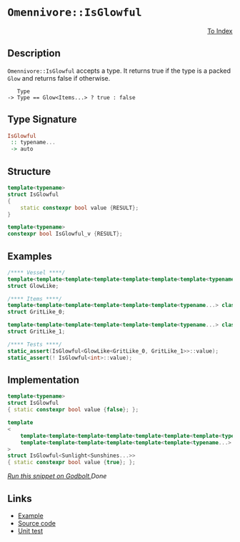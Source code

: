 <!-- Copyright 2024 Feng Mofan
SPDX-License-Identifier: Apache-2.0 -->

# `Omennivore::IsGlowful`

<p style='text-align: right;'><a href="../../../facilities/metafunctions.md#omennivore-is-glowful">To Index</a></p>

## Description

`Omennivore::IsGlowful` accepts a type.
It returns true if the type is a packed `Glow` and returns false if otherwise.

<pre><code>   Type
-> Type == Glow&lt;Items...&gt; ? true : false</code></pre>

## Type Signature

```Haskell
IsGlowful
 :: typename...
 -> auto
```

## Structure

```C++
template<typename>
struct IsGlowful
{
    static constexpr bool value {RESULT};
}

template<typename>
constexpr bool IsGlowful_v {RESULT};
```

## Examples

```C++
/**** Vessel ****/
template<template<template<template<template<template<template<typename...> class...> class...> class...> class...> class...> class...>
struct GlowLike;

/**** Items ****/
template<template<template<template<template<template<typename...> class...> class...> class...> class...> class...>
struct GritLike_0;

template<template<template<template<template<template<typename...> class...> class...> class...> class...> class...>
struct GritLike_1;

/**** Tests ****/
static_assert(IsGlowful<GlowLike<GritLike_0, GritLike_1>>::value);
static_assert(! IsGlowful<int>::value);
```

## Implementation

```C++
template<typename>
struct IsGlowful
{ static constexpr bool value {false}; };

template
<
    template<template<template<template<template<template<template<typename...> class...> class...> class...> class...> class...> class...> class Sunlight,
    template<template<template<template<template<template<typename...> class...> class...> class...> class...> class...> class...Sunshines
>
struct IsGlowful<Sunlight<Sunshines...>>
{ static constexpr bool value {true}; };
```

[*Run this snippet on Godbolt.*](https://godbolt.org/#z:OYLghAFBqd5QCxAYwPYBMCmBRdBLAF1QCcAaPECAMzwBtMA7AQwFtMQByARg9KtQYEAysib0QXACx8BBAKoBnTAAUAHpwAMvAFYTStJg1DIApACYAQuYukl9ZATwDKjdAGFUtAK4sGe1wAyeAyYAHI%2BAEaYxCAAzACspAAOqAqETgwe3r56KWmOAkEh4SxRMQm2mPYFDEIETMQEWT5%2BXJXVGXUNBEVhkdFxiQr1jc05bcPdvSVlgwCUtqhexMjsHAD0AFTbO7t7%2BzvrJhoAgls7ANQAkixJ9GyCTDUXu0en5wefB28nxycEmFuBgBJlibgIAE8koxWJhQdg/sNiF4HNcFABxWioADuVC8tD%2BJgA7BYLpNHMgLmgGMNMKoksQLhFUJ4LgA3MReTAXYkWKhiJTEgAioNJwtFhNOAKBTzhp1Bbj%2BF2VF2ld1lCrVwLhYK1Gt1gPVIINMuN4MN2s1Fv14KhMLYADonfCqQYFAonQ6Xcg3R7nbFsK6mO7Pd7faGA0GQ/7Az7g36vZG4%2B6LkIvAxaHhgAgCKQlSq9WbCzrzaaS8WrWXK0by3bmI6Y1GE2H4xHY%2BHG8nm0mO4n262nWmaQhgpgFISA4iCMjUVcMVjcfiFUPM9mCMv0woRyFuwjJ/KSWT6hSqQJafTGczWRzvNzedOueLYmKiSLn5Kzl9Pj8PpsLthVFYO5uVeP5fy/Q4P1/C4ADUxzsF5IKla0ixQ8s0OrS0TRrTCbQrXU61hNsm2IrtSN7Ftoz7EjOwo/cTiRFECAuTEcSCABrHUrHld5dmuaUFEQ7Yfnw0scOwrCxMk0SZMIhtqLI2iBwUuj%2ByoyjdynGdmPRYhCA4zAAH0NAlHj/gwiS8IsqSrKrSyizkzByOUjTnPUnsXI89yEVORjUV0/S8E4wyuFM35eMuAAVMcCEE0DfOPPBkEM%2BNogICA51YxcCTBLKDIVAKeiCoyNFIFi9KK4LQsnAMQBAG8uTmMLySSlL3TSiAwDANEsrxHK3GCddavqzlMCa99Tg4BZaE4eJeD8DgtFIVBOEVSxrDJJYVjvMxYh4UgCE0KaFnYkB4kkB0NAADjMMwAE47q4eJrqurgiSJaQZo4SReBYCQNFKhalpWjheAUEBSsOxaptIOBYBgRAQCWAgki8XMKAgNBbjoaJQlhThVCugA2ABaInJAuYBkEpKQHTMXhMHwIg9PQPR%2BEEEQxHYKQZEERQVHUaHSF0NpsWIJgkk4Hhptm%2BajuWzgAHk0dR5jUCoC5CdJ8nKepi5abMC4IA8bH6EZcw9rmXgoa0BYICQLGkhxsgMcd52QGAKQzD4OgAWIcGIAieWImCBoISl3gQ%2BYYgIUViJtEwBwI9ILGHgIRWM3DoWsAiLxgDcMRaHB7heCwFhDGAcRs7wYhE8cNkx3lulE7RtZ9sGqp5czCJxZjjwsHl6c8D%2BkvSAb4hmSUIVAQrzMjCOhYqAMYAFBgvBMGxRXoQW/b2eEURxB5vf%2BbUeWRf0CuUGsax9DwCJwcgBZUCSGpi5J4Z0FBIVTHWywzGB8eLNG6P3aHXDILgGDuE8C0fwkDpj9BiG0PI6QBBjFaMkVIKCGDwNKAMCYVQwECC6KMaB4xQEOE6CMIqxQEF6EmCQ7I6D6HUL6LgxBCwFBbVWBIGWHA5qkCBrwEGmtiZkwplTGmF1DYQFwIQEgPJdpcCtgdBeCwECYCYFgGIEATogEkLEB0d1YgfQ0JIMwkgiYA3iETO6%2BhOA/VIH9PaDoiZcCJldO6r0ibnSekYomAj5YgzBhDFR0M7YI3tkjFWaNyCUDdmbPGbBOANBYGyIkJMmBBiMPrO6DouCXQZkzEgeBWZtD3pzQ%2B0hj5KFPkLXQ3sxYSwjrw/hgiFYcGVijNGFx1YiO1hTOM2SuC5PyRoI2JsnZmwUbEMwyibYw0ifE6IsTMaoFNgMQZntHqlRoLQP2Acg5CyjmHZOxyY5xwTknUeqdGDp0zvLHOecC60CLsnMus81hLXwLXChDdi5LWbsgVuycO5fSWt3XuEJ%2B6fOtnpEe%2B1x6T0wNPcuRg56gDCXwZeq916b23sncpB9uZVNkCfQWS16kX3nj/Kwlhb733gE/F%2BGQ34fy/jS6w/8hGAJKcAnR5CagQKgYw2B6AcGzCQZgmoaDchSoyOKvBArKHdBlfgjoRCqEKsQbYKhqqdVTFHDMPBHCuHcxaXLIWwitZiKycAHJeTLpG1kczaZSjraqNIOozRAx%2BVfQcU43JpiiTxDuu9WIZiLGSDaG0oJtgQnzPCfASJyNVYrKWcQRJawUk6xYAoNklI2TDIdNqYYhS5EszZrICpxLebyBqeSnQcRSCNMliXc1ATLVK2iWrDWqgc15oLUWktzFjZrMmdEaZsQ5kL1hg7Mdzs03zrNvVZASQkiGULXdQyw7DJ9qqb7aIBzg6hxjqck9sd4512TjcwQGdaBZy%2BZgXO%2BdC7F32u8tFMLSDfLAX8puqgW4AhBYITuQsIVh2hYPOFydEWpGRTPNFwQMW2yxUwFea8N5b0YASqtRKJAkr5vWs%2BTaDDUuvnS7uD9%2BXP1fpwdYH8r6/wsFy5aPKsBUY4QQihzgICuD1YEQ1tDJX5AyHq5BNQtV0K4zUYhTRSFMOk8qxokmJi6vk3QzVgm2E8MWMsbhSi7F8ItcDTgmt%2B35vZEO2UwwnVFPNoo6dYS1EaK0ZQXh/qQD3QdLEBIz0o0Ax80SdxHaTOgzjZDD1p1JDxEMW9IkAMrqSEelwG6Zh/FfViMZoRnB3VOcM/TEL2WwsJoWOPNIzhJBAA%3D)$Done$

## Links

- [Example](../../../code/facilities/metafunctions/omennivore/is_glowful/implementation.hpp)
- [Source code](../../../../conceptrodon/omennivore/is_glowful.hpp)
- [Unit test](../../../../tests/unit/metafunctions/omennivore/is_glowful.test.hpp)
